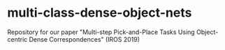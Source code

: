 # multi-class-dense-object-nets
 Repository for our paper "Multi-step Pick-and-Place Tasks Using Object-centric Dense Correspondences" (IROS 2019)
